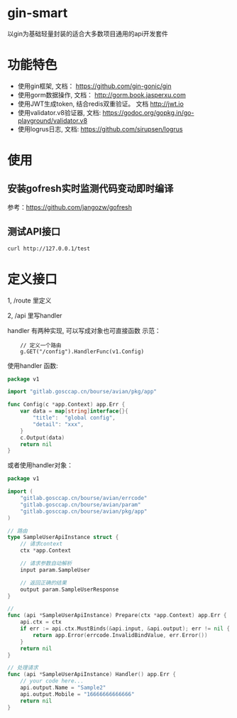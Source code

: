 # gin-smart

以gin为基础轻量封装的适合大多数项目通用的api开发套件




# 功能特色
* 使用gin框架, 文档： https://github.com/gin-gonic/gin
* 使用gorm数据操作, 文档： http://gorm.book.jasperxu.com 
* 使用JWT生成token, 结合redis双重验证。 文档 http://jwt.io
* 使用validator.v8验证器, 文档: https://godoc.org/gopkg.in/go-playground/validator.v8
* 使用logrus日志, 文档: https://github.com/sirupsen/logrus




# 使用
## 安装gofresh实时监测代码变动即时编译
参考：https://github.com/jangozw/gofresh

## 测试API接口

```bash
curl http://127.0.0.1/test
```

# 定义接口

1,  /route 里定义



2, /api 里写handler 

handler 有两种实现, 可以写成对象也可直接函数 示范：


```text
    // 定义一个路由
	g.GET("/config").HandlerFunc(v1.Config)

```

使用handler 函数:

```go
package v1

import "gitlab.gosccap.cn/bourse/avian/pkg/app"

func Config(c *app.Context) app.Err {
	var data = map[string]interface{}{
		"title":  "global config",
		"detail": "xxx",
	}
	c.Output(data)
	return nil
}

```


或者使用handler对象：
```go
package v1

import (
	"gitlab.gosccap.cn/bourse/avian/errcode"
	"gitlab.gosccap.cn/bourse/avian/param"
	"gitlab.gosccap.cn/bourse/avian/pkg/app"
)

// 路由
type SampleUserApiInstance struct {
	// 请求context
	ctx *app.Context

	// 请求参数自动解析
	input param.SampleUser

	// 返回正确的结果
	output param.SampleUserResponse
}

//
func (api *SampleUserApiInstance) Prepare(ctx *app.Context) app.Err {
	api.ctx = ctx
	if err := api.ctx.MustBinds(&api.input, &api.output); err != nil {
		return app.Error(errcode.InvalidBindValue, err.Error())
	}
	return nil
}

// 处理请求
func (api *SampleUserApiInstance) Handler() app.Err {
	// your code here...
	api.output.Name = "Sample2"
	api.output.Mobile = "16666666666666"
	return nil
}
```






